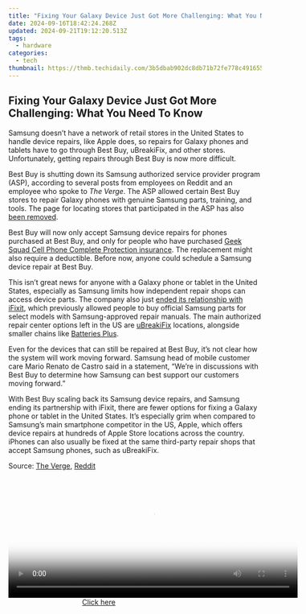 ```yaml
---
title: "Fixing Your Galaxy Device Just Got More Challenging: What You Need To Know"
date: 2024-09-16T18:42:24.268Z
updated: 2024-09-21T19:12:20.513Z
tags:
  - hardware
categories:
  - tech
thumbnail: https://thmb.techidaily.com/3b5dbab902dc8db71b72fe778c491655a451dd9fd6fc0286da7f19ebe4c291dd.jpg
---
```


## Fixing Your Galaxy Device Just Got More Challenging: What You Need To Know

Samsung doesn’t have a network of retail stores in the United States to handle device repairs, like Apple does, so repairs for Galaxy phones and tablets have to go through Best Buy, uBreakiFix, and other stores. Unfortunately, getting repairs through Best Buy is now more difficult.

 Best Buy is shutting down its Samsung authorized service provider program (ASP), according to several posts from employees on Reddit and an employee who spoke to _The Verge_. The ASP allowed certain Best Buy stores to repair Galaxy phones with genuine Samsung parts, training, and tools. The page for locating stores that participated in the ASP has also [been removed](https://shop-links.co/link/?exclusive=1&publisher_slug=itechdaily19598&url=https%3A%2F%2Fwww.bestbuy.com%2Fsite%2Fgeek-squad%2Fsamsung-authorized-service-provider%2Fpcmcat1476123982741.c%3Fid%3Dpcmcat1476123982741).

 Best Buy will now only accept Samsung device repairs for phones purchased at Best Buy, and only for people who have purchased [Geek Squad Cell Phone Complete Protection insurance](https://shop-links.co/link/?exclusive=1&publisher_slug=itechdaily19598&url=https%3A%2F%2Fwww.bestbuy.com%2Fsite%2Fgeek-squad%2Fgeek-squad-protection%2Fpcmcat159800050001.c%3Fid%3Dpcmcat159800050001). The replacement might also require a deductible. Before now, anyone could schedule a Samsung device repair at Best Buy.

 This isn’t great news for anyone with a Galaxy phone or tablet in the United States, especially as Samsung limits how independent repair shops can access device parts. The company also just [ended its relationship with iFixit](https://extra-skills.techidaily.com/in-2024-reality-altered-by-virtual-sight/), which previously allowed people to buy official Samsung parts for select models with Samsung-approved repair manuals. The main authorized repair center options left in the US are [uBreakiFix](https://www.ubreakifix.com/) locations, alongside smaller chains like [Batteries Plus](https://www.batteriesplus.com/).

 Even for the devices that can still be repaired at Best Buy, it’s not clear how the system will work moving forward. Samsung head of mobile customer care Mario Renato de Castro said in a statement, “We’re in discussions with Best Buy to determine how Samsung can best support our customers moving forward.”

 With Best Buy scaling back its Samsung device repairs, and Samsung ending its partnership with iFixit, there are fewer options for fixing a Galaxy phone or tablet in the United States. It’s especially grim when compared to Samsung’s main smartphone competitor in the US, Apple, which offers device repairs at hundreds of Apple Store locations across the country. iPhones can also usually be fixed at the same third-party repair shops that accept Samsung phones, such as uBreakiFix.

 Source: [The Verge](https://www.theverge.com/2024/6/6/24164777/best-buy-ends-samsung-repair-program-geek-squad), [Reddit](https://www.reddit.com/r/GeekSquad/comments/1cst3kr/samsung%5Fasp/)

<ins class="adsbygoogle"
     style="display:block"
     data-ad-format="autorelaxed"
     data-ad-client="ca-pub-7571918770474297"
     data-ad-slot="1223367746"></ins>

<ins class="adsbygoogle"
     style="display:block"
     data-ad-client="ca-pub-7571918770474297"
     data-ad-slot="8358498916"
     data-ad-format="auto"
     data-full-width-responsive="true"></ins>



<!-- affiliate ads begin -->
<span id="1982508">
					<video width="576" height="240" style="cursor:pointer"
           poster="//a.impactradius-go.com/display-clicktoplayimage/1982508.png"
           onclick="if(!this.playClicked){this.play();this.setAttribute('controls',true);this.playClicked=true;}">
	   <source src="//a.impactradius-go.com/display-ad/22993-1982508">
	   <img src="//a.impactradius-go.com/display-clicktoplayimage/1982508.png" style="border: none; height: 100%; width: 100%; object-fit: contain">
	</video>
	<div style="width:360px;text-align:center"><a href="javascript:window.open(decodeURIComponent('https%3A%2F%2Fhomestyler.sjv.io%2Fc%2F5597632%2F1982508%2F22993'), '_blank');void(0);">Click here</a></div>
</span>
<img height="0" width="0" src="https://imp.pxf.io/i/5597632/1982508/22993" style="position:absolute;visibility:hidden;" border="0" />
<!-- affiliate ads end -->

